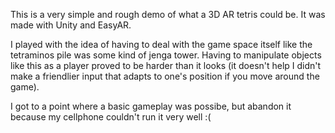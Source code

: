 This is a very simple and rough demo of what a 3D AR tetris could be. It was made with Unity and EasyAR.

I played with the idea of having to deal with the game space itself like the tetraminos pile was some kind of jenga tower. Having to manipulate objects like this as a player proved to be harder than it looks (it doesn't help I didn't make a friendlier input that adapts to one's position if you move around the game).

I got to a point where a basic gameplay was possibe, but abandon it because my cellphone couldn't run it very well :(
